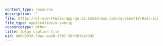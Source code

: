 ```yaml
---
content_type: resource
description: ''
file: https://ol-ocw-studio-app-qa.s3.amazonaws.com/courses/18-01sc-single-variable-calculus-fall-2010/080d293859acaad83507390db32a99d2_MK_0QHbUnIA.srt
file_type: application/x-subrip
resourcetype: Other
title: 3play caption file
uid: 080d2938-59ac-aad8-3507-390db32a99d2
---
```

